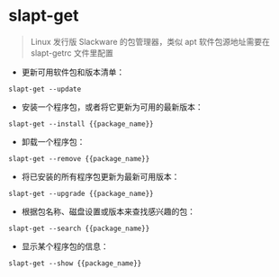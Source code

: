 # slapt-get

> Linux 发行版 Slackware 的包管理器，类似 apt 
> 软件包源地址需要在 slapt-getrc 文件里配置

- 更新可用软件包和版本清单：

`slapt-get --update`

- 安装一个程序包，或者将它更新为可用的最新版本：

`slapt-get --install {{package_name}}`

- 卸载一个程序包：

`slapt-get --remove {{package_name}}`

- 将已安装的所有程序包更新为最新可用版本：

`slapt-get --upgrade {{package_name}}`

- 根据包名称、磁盘设置或版本来查找感兴趣的包：

`slapt-get --search {{package_name}}`

- 显示某个程序包的信息：

`slapt-get --show {{package_name}}`

[#]: contributors: ([李峰]，[Mr. Ren])